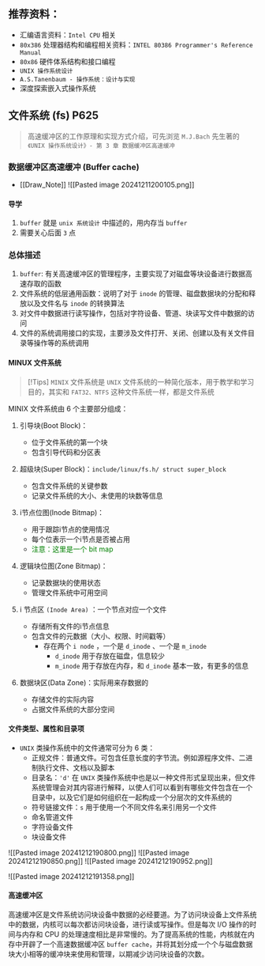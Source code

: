 ## 推荐资料：
- 汇编语言资料：`Intel CPU` 相关
- `80x386` 处理器结构和编程相关资料：`INTEL 80386 Programmer's Reference Manual`
- `80x86` 硬件体系结构和接口编程
- `UNIX 操作系统设计` 
- `A.S.Tanenbaum - 操作系统：设计与实现`
- 深度探索嵌入式操作系统 





## 文件系统 (fs) P625

>  高速缓冲区的工作原理和实现方式介绍，可先浏览 `M.J.Bach` 先生著的 `《UNIX 操作系统设计》- 第 3 章 数据缓冲区高速缓冲` 

### 数据缓冲区高速缓冲 (Buffer cache)
-  [[Draw_Note]] 
![[Pasted image 20241211200105.png]]

#### 导学 
1. `buffer` 就是 `unix 系统设计` 中描述的，用内存当 `buffer`
2. 需要关心后面 `3` 点 

### 总体描述 
1. `buffer`: 有关高速缓冲区的管理程序，主要实现了对磁盘等块设备进行数据高速存取的函数
2. 文件系统的低层通用函数：说明了对于 `inode` 的管理、磁盘数据块的分配和释放以及文件名与 `inode` 的转换算法
3. 对文件中数据进行读写操作，包括对字符设备、管道、块读写文件中数据的访问
4. 文件的系统调用接口的实现，主要涉及文件打开、关闭、创建以及有关文件目录等操作等的系统调用 

#### MINUX 文件系统

> [!Tips]
> `MINIX` 文件系统是 `UNIX` 文件系统的一种简化版本，用于教学和学习目的，其实和 `FAT32、NTFS` 这种文件系统一样，都是文件系统

MINIX 文件系统由 6 个主要部分组成：

1. 引导块(Boot Block)：
   - 位于文件系统的第一个块
   - 包含引导代码和分区表

2. 超级块(Super Block)：`include/linux/fs.h/ struct super_block`
   - 包含文件系统的关键参数
   - 记录文件系统的大小、未使用的块数等信息
3. i节点位图(Inode Bitmap)：
   - 用于跟踪i节点的使用情况
   - 每个位表示一个i节点是否被占用
   - <font color=green>注意：这里是一个 bit map</font>
4. 逻辑块位图(Zone Bitmap)：
   - 记录数据块的使用状态
   - 管理文件系统中可用空间
5. i 节点区 `(Inode Area)` ：一个节点对应一个文件 
   - 存储所有文件的i节点信息
   - 包含文件的元数据（大小、权限、时间戳等）
	 -  存在两个 `i node` ，一个是 `d_inode` 、一个是 `m_inode` 
		  - `d_inode`  用于存放在磁盘，信息较少 
		 -  `m_inode`  用于存放在内存，和 ` d_inode ` 基本一致，有更多的信息
6. 数据块区(Data Zone)：实际用来存数据的 
   - 存储文件的实际内容
   - 占据文件系统的大部分空间


#### 文件类型、属性和目录项

- `UNIX` 类操作系统中的文件通常可分为 6 类：
	- 正规文件：普通文件。可包含任意长度的字节流。例如源程序文件、二进制执行文件、文档以及脚本
	- 目录名：`'d'` 在 `UNIX` 类操作系统中也是以一种文件形式呈现出来，但文件系统管理会对其内容进行解释，以使人们可以看到有哪些文件包含在一个目录中，以及它们是如何组织在一起构成一个分层次的文件系统的 
	- 符号链接文件：`s` 用于使用一个不同文件名来引用另一个文件 
	- 命名管道文件
	- 字符设备文件
	- 块设备文件 

![[Pasted image 20241212190800.png]]
![[Pasted image 20241212190850.png]]
![[Pasted image 20241212190952.png]]

![[Pasted image 20241212191358.png]]



#### 高速缓冲区

高速缓冲区是文件系统访问块设备中数据的必经要道。为了访问块设备上文件系统中的数据，内核可以每次都访问块设备，进行读或写操作。但是每次 I/O 操作的时间与内存和 CPU 的处理速度相比是非常慢的。为了提高系统的性能，内核就在内存中开辟了一个高速数据缓冲区 `buffer cache`，并将其划分成一个个与磁盘数据块大小相等的缓冲块来使用和管理，以期减少访问块设备的次数。